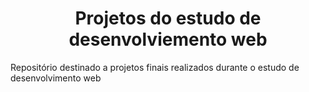 <h1 align="center">Projetos do estudo de desenvolviemento web</h1>
Repositório destinado a projetos finais realizados durante o estudo de desenvolvimento web
